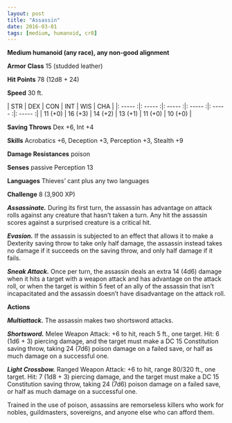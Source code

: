 ```yaml
---
layout: post
title: "Assassin"
date: 2016-03-01
tags: [medium, humanoid, cr8]
---
```


**Medium humanoid (any race), any non-good alignment**

**Armor Class** 15 (studded leather)

**Hit Points** 78 (12d8 + 24)

**Speed** 30 ft.

|   STR   |   DEX   |   CON   |   INT   |   WIS   |   CHA   |
|: ----- :|: ----- :|: ----- :|: ----- :|: ----- :|: ----- :|
| 11 (+0) | 16 (+3) | 14 (+2) | 13 (+1) | 11 (+0) | 10 (+0) |

**Saving Throws** Dex +6, Int +4 

**Skills** Acrobatics +6, Deception +3, Perception +3, Stealth +9 

**Damage Resistances** poison 

**Senses** passive Perception 13 

**Languages** Thieves’ cant plus any two languages

**Challenge** 8 (3,900 XP) 

***Assassinate.*** During its first turn, the assassin has advantage on attack rolls against any creature that hasn’t taken a turn. Any hit the assassin scores against a surprised creature is a critical hit. 

***Evasion.*** If the assassin is subjected to an effect that allows it to make a Dexterity saving throw to take only half damage, the assassin instead takes no damage if it succeeds on the saving throw, and only half damage if it fails. 

***Sneak Attack.*** Once per turn, the assassin deals an extra 14 (4d6) damage when it hits a target with a weapon attack and has advantage on the attack roll, or when the target is within 5 feet of an ally of the assassin that isn’t incapacitated and the assassin doesn’t have disadvantage on the attack roll. 

**Actions** 

***Multiattack.*** The assassin makes two shortsword attacks. 

***Shortsword.*** Melee Weapon Attack: +6 to hit, reach 5 ft., one target. Hit: 6 (1d6 + 3) piercing damage, and the target must make a DC 15 Constitution saving throw, taking 24 (7d6) poison damage on a failed save, or half as much damage on a successful one. 

***Light Crossbow.*** Ranged Weapon Attack: +6 to hit, range 80/320 ft., one target. Hit: 7 (1d8 + 3) piercing damage, and the target must make a DC 15 Constitution saving throw, taking 24 (7d6) poison damage on a failed save, or half as much damage on a successful one. 

Trained in the use of poison, assassins are remorseless killers who work for nobles, guildmasters, sovereigns, and anyone else who can afford them.
